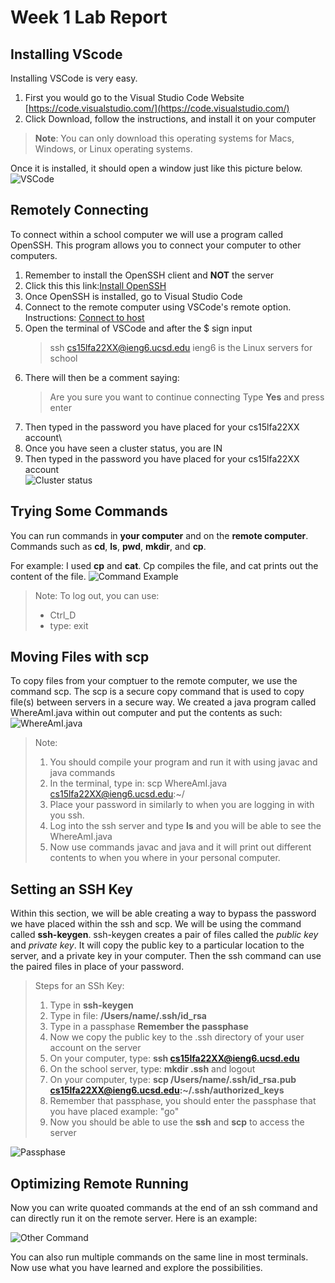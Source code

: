# Week 1 Lab Report


## Installing VScode
  Installing VSCode is very easy.
  
  1. First you would go to the Visual Studio Code Website [https://code.visualstudio.com/](https://code.visualstudio.com/)
  2. Click Download, follow the instructions, and install it on your computer

  > **Note**: You can only download this operating systems for Macs, Windows, or Linux operating systems.

  Once it is installed, it should open a window just like this picture below.
![VSCode](https://user-images.githubusercontent.com/114209345/193187125-9c73a75f-40e6-48f7-8b8b-54436effcf7b.png)

## Remotely Connecting
  To connect within a school computer we will use a program called OpenSSH. This program allows you to connect your computer to other computers.
  1. Remember to install the OpenSSH client and **NOT** the server
  2. Click this this link:[Install OpenSSH](https://learn.microsoft.com/en-us/windows-server/administration/openssh/openssh_install_firstuse?tabs=gui)
  3. Once OpenSSH is installed, go to Visual Studio Code
  4. Connect to the remote computer using VSCode's remote option. Instructions: [Connect to host](https://code.visualstudio.com/docs/remote/ssh#_connect-to-a-remote-host)
  5. Open the terminal of VSCode and after the $ sign input
      > ssh cs15lfa22XX@ieng6.ucsd.edu
      > ieng6 is the Linux servers for school
  6. There will then be a comment saying:
      > Are you sure you want to continue connecting
      > Type **Yes** and press enter
  7. Then typed in the password you have placed for your cs15lfa22XX account\
  8. Once you have seen a cluster status, you are IN
  9. Then typed in the password you have placed for your cs15lfa22XX account\
  ![Cluster status](https://user-images.githubusercontent.com/114209345/193204679-d01422c8-c47c-4fe1-8f9e-056092f8fc5c.png)
  
## Trying Some Commands
  You can run commands in **your computer** and on the **remote computer**.
  Commands such as **cd**, **ls**, **pwd**, **mkdir**, and **cp**.
  
  For example: I used **cp** and **cat**. Cp compiles the file, and cat prints out the content of the file.
  ![Command Example](https://user-images.githubusercontent.com/114209345/193355322-9b3f5d6d-d92e-4138-9716-f06f9f67449b.png)

  > Note: To log out, you can use:
  >  - Ctrl_D
  >  - type: exit
  
## Moving Files with scp
  To copy files from your comptuer to the remote computer, we use the command scp. The scp is a secure copy command that is used to copy file(s) between servers in a secure way. We created a java program called WhereAmI.java within out computer and put the contents as such:
  ![WhereAmI.java](https://user-images.githubusercontent.com/114209345/193356372-9f02ba66-4d7d-49a4-865d-d6ca70aa6656.png)

  > Note: 
  > 1. You should compile your program and run it with using javac and java commands
  > 2. In the terminal, type in: scp WhereAmI.java cs15lfa22XX@ieng6.ucsd.edu:~/
  > 3. Place your password in similarly to when you are logging in with you ssh.
  > 4. Log into the ssh server and type **ls** and you will be able to see the WhereAmI.java
  > 5. Now use commands javac and java and it will print out different contents to when you where in your personal computer.

## Setting an SSH Key
  Within this section, we will be able creating a way to bypass the password we have placed within the ssh and scp. We will be using the command called **ssh-keygen**. ssh-keygen creates a pair of files called the *public key* and *private key*. It will copy the public key to a particular location to the server, and a private key in your computer. Then the ssh command can use the paired files in place of your password.
  
  > Steps for an SSh Key:
  > 1. Type in **ssh-keygen**
  > 2. Type in file: **/Users/name/.ssh/id_rsa**
  > 3. Type in a passphase **Remember the passphase**
  > 4. Now we copy the public key to the .ssh directory of your user account on the server
  > 5. On your computer, type: **ssh cs15lfa22XX@ieng6.ucsd.edu**
  > 6. On the school server, type: **mkdir .ssh** and logout
  > 7. On your computer, type: **scp /Users/name/.ssh/id_rsa.pub cs15lfa22XX@ieng6.ucsd.edu:~/.ssh/authorized_keys**
  > 8. Remember that passphase, you should enter the passphase that you have placed example: "go"
  > 9. Now you should be able to use the **ssh** and **scp** to access the server
  
  ![Passphase](https://user-images.githubusercontent.com/114209345/193363661-979ba874-22b6-4488-aecb-fe580721ff49.png)
  
## Optimizing Remote Running
  Now you can write quoated commands at the end of an ssh command and can directly run it on the remote server. Here is an example:
  
  ![Other Command](https://user-images.githubusercontent.com/114209345/193364089-d30b0535-8979-405f-8c09-ba79dfa25fc1.png)
  
  You can also run multiple commands on the same line in most terminals.
  Now use what you have learned and explore the possibilities.
